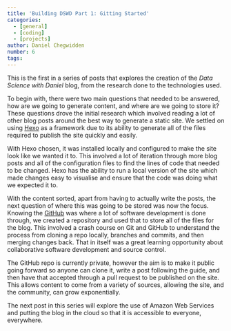 ```yaml
---
title: 'Building DSWD Part 1: Gitting Started'
categories:
  - [general]
  - [coding]
  - [projects]
author: Daniel Chegwidden
number: 6
tags:
---
```


This is the first in a series of posts that explores the creation of the *Data Science with Daniel* blog, from the research done to the technologies used.

To begin with, there were two main questions that needed to be answered, how are we going to generate content, and where are we going to store it? These questions drove the initial research which involved reading a lot of other blog posts around the best way to generate a static site. We settled on using [Hexo](https://hexo.io/) as a framework due to its ability to generate all of the files required to publish the site quickly and easily.

With Hexo chosen, it was installed locally and configured to make the site look like we wanted it to. This involved a lot of iteration through more blog posts and all of the configuration files to find the lines of code that needed to be changed. Hexo has the ability to run a local version of the site which made changes easy to visualise and ensure that the code was doing what we expected it to.

With the content sorted, apart from having to actually write the posts, the next question of where this was going to be stored was now the focus. Knowing the [GitHub](https://github.com/) was where a lot of software development is done through, we created a repository and used that to store all of the files for the blog. This involved a crash course on Git and GitHub to understand the process from cloning a repo locally, branches and commits, and then merging changes back. That in itself was a great learning opportunity about collaborative software development and source control.

The GitHub repo is currently private, however the aim is to make it public going forward so anyone can clone it, write a post following the guide, and then have that accepted through a pull request to be published on the site. This allows content to come from a variety of sources, allowing the site, and the community, can grow exponentially.

The next post in this series will explore the use of Amazon Web Services and putting the blog in the cloud so that it is accessible to everyone, everywhere.